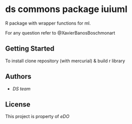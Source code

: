 # ds commons package iuiuml

R package with wrapper functions for ml.


For any question refer to @XavierBanosBoschmonart

## Getting Started

To install clone repository (with mercurial) & build r library

## Authors

* *DS team* 

## License

This project is property of *eDO*


